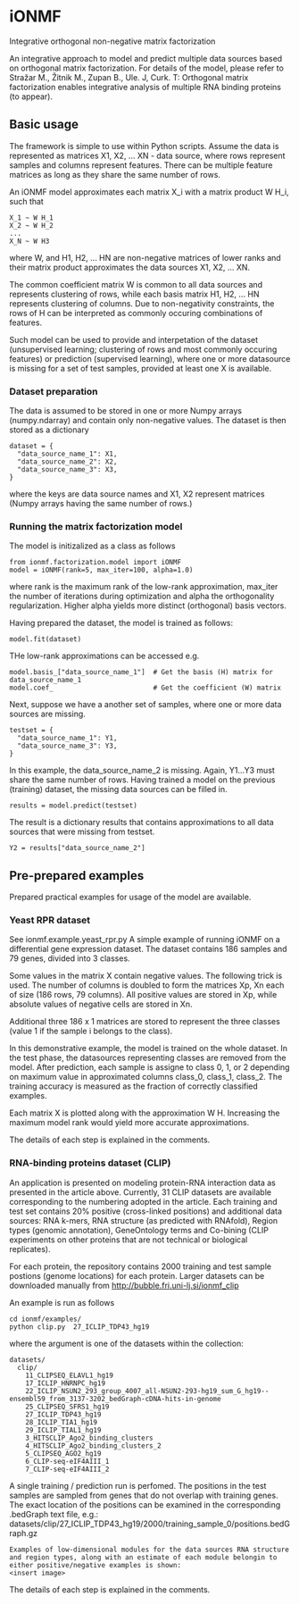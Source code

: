 # iONMF
Integrative orthogonal non-negative matrix factorization

An integrative approach to model and predict multiple data sources based on orthogonal matrix factorization. 
For details of the model, please refer to 
Stražar M., Žitnik M., Zupan B., Ule. J, Curk. T: Orthogonal matrix factorization enables integrative analysis of multiple RNA binding proteins
(to appear).


## Basic usage
The framework is simple to use within Python scripts.  Assume the data is represented as matrices X1, X2, ... XN - data source, where rows represent samples and columns represent features. There can be multiple feature matrices as long as they
share the same number of rows. 

An iONMF model approximates each matrix X_i with a matrix product W H_i, such that
```
X_1 ~ W H_1
X_2 ~ W H_2
...
X_N ~ W H3
```
where W, and H1, H2, ... HN are non-negative matrices of lower ranks and their matrix product approximates the data sources X1, X2, ... XN.

The common coefficient matrix W is common to all data sources and represents clustering of rows, while each basis matrix H1, H2, ... HN represents clustering of columns. Due to non-negativity constraints, the rows of H can be interpreted as commonly occuring combinations of features. 

Such model can be used to provide and interpetation of the dataset (unsupervised learning; clustering of rows and most commonly occuring features) or prediction (supervised learning), where one or more datasource is missing for a set of test samples, provided at least one X is available. 


### Dataset preparation
The data is assumed to be stored in one or more Numpy arrays (numpy.ndarray) and contain only non-negative values.
The dataset is then stored as a dictionary

```
dataset = {
  "data_source_name_1": X1,
  "data_source_name_2": X2,
  "data_source_name_3": X3,
}
```

where the keys are data source names and X1, X2 represent matrices (Numpy arrays having the same number of rows.)

### Running the matrix factorization model

The model is initizalized as a class as follows
```
from ionmf.factorization.model import iONMF
model = iONMF(rank=5, max_iter=100, alpha=1.0)
```

where rank is the maximum rank of the low-rank approximation, max_iter the number of iterations during optimization and alpha the orthogonality regularization. Higher alpha yields more distinct (orthogonal) basis vectors.

Having prepared the dataset, the model is trained as follows:
```
model.fit(dataset)
```

THe low-rank approximations can be accessed e.g.
```
model.basis_["data_source_name_1"]  # Get the basis (H) matrix for data_source_name_1
model.coef_                         # Get the coefficient (W) matrix
```

Next, suppose we have a another set of samples, where one or more data sources are missing.
```
testset = {
  "data_source_name_1": Y1,
  "data_source_name_3": Y3,
}
```
In this example, the data_source_name_2 is missing. Again, Y1...Y3 must share the same number of rows. Having trained a model on the previous (training) dataset, 
the missing data sources can be filled in.
```
results = model.predict(testset)
```
The result is a dictionary results that contains approximations to all data sources that were missing from testset.
```
Y2 = results["data_source_name_2"]
```

## Pre-prepared examples

Prepared practical examples for usage of the model are available.

### Yeast RPR dataset
See ionmf.example.yeast_rpr.py 
A simple example of running iONMF on a differential gene expression dataset. The dataset contains 186 samples and 79 genes, divided into 3 classes. 

Some values in the matrix X contain negative values. The following trick is used. The number of columns is doubled to form the matrices Xp, Xn each of size (186 rows, 79 columns). All positive values are stored in Xp, while absolute values of negative cells are stored in Xn.

Additional three 186 x 1 matrices are stored to represent the three classes (value 1 if the sample i belongs to the class).

In this demonstrative example, the model is trained on the whole dataset. In the test phase, the datasources representing classes are removed from the model. After prediction, each sample is assigne to class 0, 1, or 2 depending on maximum value in approximated columns class_0, class_1, class_2. The training accuracy is measured as the fraction of correctly classified examples.

Each matrix X is plotted along with the approximation W H. Increasing the maximum model rank would yield more accurate approximations.

<insert image>

The details of each step is explained in the comments.


### RNA-binding proteins dataset (CLIP)

An application is presented on modeling protein-RNA interaction data as presented in the article above. Currently, 31 CLIP datasets are available corresponding to the numbering adopted in the article.  Each training and test set contains 20% positive (cross-linked positions) and additional data sources: RNA k-mers, RNA structure (as predicted with RNAfold), Region types (genomic annotation), GeneOntology terms and Co-bining (CLIP experiments on other proteins that are not technical or biological replicates).

For each protein, the repository contains 2000 training and test sample postions (genome locations) for each protein. Larger datasets can be downloaded manually from http://bubble.fri.uni-lj.si/ionmf_clip

An example is run as follows
```
cd ionmf/examples/
python clip.py  27_ICLIP_TDP43_hg19
```

where the argument is one of the datasets within the collection:
```
datasets/
  clip/
    11_CLIPSEQ_ELAVL1_hg19
    17_ICLIP_HNRNPC_hg19
    22_ICLIP_NSUN2_293_group_4007_all-NSUN2-293-hg19_sum_G_hg19--ensembl59_from_3137-3202_bedGraph-cDNA-hits-in-genome
    25_CLIPSEQ_SFRS1_hg19
    27_ICLIP_TDP43_hg19
    28_ICLIP_TIA1_hg19
    29_ICLIP_TIAL1_hg19
    3_HITSCLIP_Ago2_binding_clusters
    4_HITSCLIP_Ago2_binding_clusters_2
    5_CLIPSEQ_AGO2_hg19
    6_CLIP-seq-eIF4AIII_1
    7_CLIP-seq-eIF4AIII_2
```

A single training / prediction run is perfomed. The positions in the test samples are sampled from genes that do not overlap with training genes. The exact location of the positions can be examined in the corresponding .bedGraph text file, e.g.:
    datasets/clip/27_ICLIP_TDP43_hg19/2000/training_sample_0/positions.bedGraph.gz
    
    
    Examples of low-dimensional modules for the data sources RNA structure and region types, along with an estimate of each module belongin to either positive/negative examples is shown: 
    <insert image>
    
  The details of each step is explained in the comments.
